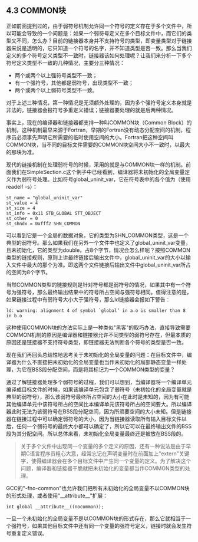 ## 4.3 COMMON块

正如前面提到过的，由于弱符号机制允许同一个符号的定义存在于多个文件中，所以可能会导致的一个问题是：如果一个弱符号定义在多个目标文件中，而它们的类型又不同，怎么办？目前的链接器本身并不支持符号的类型，即变量类型对于链接器来说是透明的，它只知道一个符号的名字，并不知道类型是否一致。那么当我们定义的多个符号定义类型不一致时，链接器该如何处理呢？让我们来分析一下多个符号定义类型不一致的几种情况，主要分三种情况：

- 两个或两个以上强符号类型不一致；
- 有一个强符号，其他都是弱符号，出现类型不一致；
- 两个或两个以上弱符号类型不一致。

对于上述三种情况，第一种情况是无须额外处理的，因为多个强符号定义本身就是非法的，链接器会报符号多重定义错误；链接器要处理的就是后两种情况。

事实上，现在的编译器和链接器都支持一种叫COMMON块（Common
Block）的机制，这种机制最早来源于Fortran，早期的Fortran没有动态分配空间的机制，程序员必须事先声明它所需要的临时使用空间的大小。Fortran把这种空间叫COMMON块，当不同的目标文件需要的COMMON块空间大小不一致时，以最大的那块为准。

现代的链接机制在处理弱符号的时候，采用的就是与COMMON块一样的机制。前面我们在SimpleSection.c这个例子中已经看到，编译器将未初始化的全局变量定义作为弱符号处理。比如符号global_uninit_var，它在符号表中的各个值为（使用readelf
-s）：

    st_name = "global_uninit_var"
    st_value = 4
    st_size = 4
    st_info = 0x11 STB_GLOBAL STT_OBJECT
    st_other = 0
    st_shndx = 0xfff2 SHN_COMMON

可以看到它是一个全局的数据对象，它的类型为SHN_COMMON类型，这是一个典型的弱符号。那么如果我们在另外一个文件中也定义了global_uninit_var变量，且未初始化，它的类型为double，占8个字节，情况会怎么样呢？按照COMMON类型的链接规则，原则上讲最终链接后输出文件中，global_uninit_var的大小以输入文件中最大的那个为准。即这两个文件链接后输出文件中global_uninit_var所占的空间为8个字节。

当然COMMON类型的链接规则是针对符号都是弱符号的情况，如果其中有一个符号为强符号，那么最终输出结果中的符号所占空间与强符号相同。值得注意的是，如果链接过程中有弱符号大小大于强符号，那么ld链接器会报如下警告：

    ld: warning: alignment 4 of symbol `global’ in a.o is smaller than 8 in b.o

这种使用COMMON块的方法实际上是一种类似"黑客"的取巧办法，直接导致需要COMMON机制的原因是编译器和链接器允许不同类型的弱符号存在，但最本质的原因还是链接器不支持符号类型，即链接器无法判断各个符号的类型是否一致。

现在我们再回头总结性地思考关于未初始化的全局变量的问题：在目标文件中，编译器为什么不直接把未初始化的全局变量也当作未初始化的局部静态变量一样处理，为它在BSS段分配空间，而是将其标记为一个COMMON类型的变量？

通过了解链接器处理多个弱符号的过程，我们可以想到，当编译器将一个编译单元编译成目标文件的时候，如果该编译单元包含了弱符号（未初始化的全局变量就是典型的弱符号），那么该弱符号最终所占空间的大小在此时是未知的，因为有可能其他编译单元中该符号所占的空间比本编译单元该符号所占的空间要大。所以编译器此时无法为该弱符号在BSS段分配空间，因为所须要空间的大小未知。但是链接器在链接过程中可以确定弱符号的大小，因为当链接器读取所有输入目标文件以后，任何一个弱符号的最终大小都可以确定了，所以它可以在最终输出文件的BSS段为其分配空间。所以总体来看，未初始化全局变量最终还是被放在BSS段的。

> 关于多个文件中出现同一个变量的多个定义的原因，还有一种说法是由于早期C语言程序员粗心大意，经常忘记在声明变量时在前面加上"extern"关键字，使得编译器会在多个目标文件中产生同一个变量的定义。为了解决这个问题，编译器和链接器干脆就把未初始化的变量都当作COMMON类型的处理。

GCC的"-fno-common"也允许我们把所有未初始化的全局变量不以COMMON块的形式处理，或者使用"\_\_attribute\_\_"扩展：

    int global __attribute__((nocommon));

一旦一个未初始化的全局变量不是以COMMON块的形式存在，那么它就相当于一个强符号，如果其他目标文件中还有同一个变量的强符号定义，链接时就会发生符号重复定义错误。
